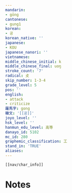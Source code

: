 ```yaml
---
mandarin:
- gōng
cantonese:
- gung1
korean:
- 공
korean_native: ''
japanese:
- KOU
japanese_nanori: ''
vietnamese:
middle_chinese_initial: k
middle_chinese_final: uoŋ
stroke_count: '7'
radical: 攴
skip_number: 1-3-4
grade_level: 5
pos: ''
english:
- attack
- criticize
羅馬字: gong
韓文: '[[공]]'
joyo_level: ''
hsk_level: ''
hanmun_edu_level: 高等
danayo_id: 5102
mc_id: 280
graphemic_classification: 工
stand_in: 'TRUE'
aliases:
---
```

```meta-bind-embed
[[nav/char_info]]
```

# Notes
